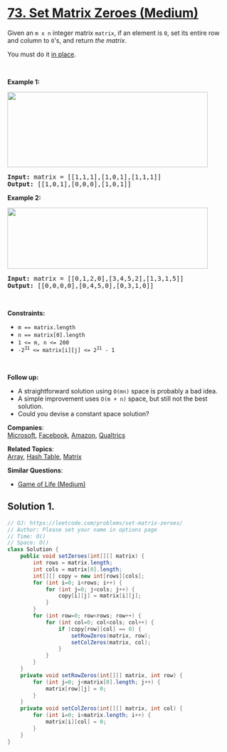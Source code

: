 # [73. Set Matrix Zeroes (Medium)](https://leetcode.com/problems/set-matrix-zeroes/)

<p>Given an <code>m x n</code> integer matrix <code>matrix</code>, if an element is <code>0</code>, set its entire row and column to <code>0</code>'s, and return <em>the matrix</em>.</p>

<p>You must do it <a href="https://en.wikipedia.org/wiki/In-place_algorithm" target="_blank">in place</a>.</p>

<p>&nbsp;</p>
<p><strong>Example 1:</strong></p>
<img alt="" src="https://assets.leetcode.com/uploads/2020/08/17/mat1.jpg" style="width: 450px; height: 169px;">
<pre><strong>Input:</strong> matrix = [[1,1,1],[1,0,1],[1,1,1]]
<strong>Output:</strong> [[1,0,1],[0,0,0],[1,0,1]]
</pre>

<p><strong>Example 2:</strong></p>
<img alt="" src="https://assets.leetcode.com/uploads/2020/08/17/mat2.jpg" style="width: 450px; height: 137px;">
<pre><strong>Input:</strong> matrix = [[0,1,2,0],[3,4,5,2],[1,3,1,5]]
<strong>Output:</strong> [[0,0,0,0],[0,4,5,0],[0,3,1,0]]
</pre>

<p>&nbsp;</p>
<p><strong>Constraints:</strong></p>

<ul>
	<li><code>m == matrix.length</code></li>
	<li><code>n == matrix[0].length</code></li>
	<li><code>1 &lt;= m, n &lt;= 200</code></li>
	<li><code>-2<sup>31</sup> &lt;= matrix[i][j] &lt;= 2<sup>31</sup> - 1</code></li>
</ul>

<p>&nbsp;</p>
<p><strong>Follow up:</strong></p>

<ul>
	<li>A straightforward solution using <code>O(mn)</code> space is probably a bad idea.</li>
	<li>A simple improvement uses <code>O(m + n)</code> space, but still not the best solution.</li>
	<li>Could you devise a constant space solution?</li>
</ul>

**Companies**:  
[Microsoft](https://leetcode.com/company/microsoft), [Facebook](https://leetcode.com/company/facebook), [Amazon](https://leetcode.com/company/amazon), [Qualtrics](https://leetcode.com/company/qualtrics)

**Related Topics**:  
[Array](https://leetcode.com/tag/array/), [Hash Table](https://leetcode.com/tag/hash-table/), [Matrix](https://leetcode.com/tag/matrix/)

**Similar Questions**:

- [Game of Life (Medium)](https://leetcode.com/problems/game-of-life/)

## Solution 1.

```java
// OJ: https://leetcode.com/problems/set-matrix-zeroes/
// Author: Please set your name in options page
// Time: O()
// Space: O()
class Solution {
    public void setZeroes(int[][] matrix) {
        int rows = matrix.length;
        int cols = matrix[0].length;
        int[][] copy = new int[rows][cols];
        for (int i=0; i<rows; i++) {
            for (int j=0; j<cols; j++) {
                copy[i][j] = matrix[i][j];
            }
        }
        for (int row=0; row<rows; row++) {
            for (int col=0; col<cols; col++) {
                if (copy[row][col] == 0) {
                    setRowZeros(matrix, row);
                    setColZeros(matrix, col);
                }
            }
        }
    }
    private void setRowZeros(int[][] matrix, int row) {
        for (int j=0; j<matrix[0].length; j++) {
            matrix[row][j] = 0;
        }
    }
    private void setColZeros(int[][] matrix, int col) {
        for (int i=0; i<matrix.length; i++) {
            matrix[i][col] = 0;
        }
    }
}

```
